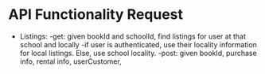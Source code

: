 # API Functionality Request
- Listings: 
	-get: given bookId and schoolId, find listings for user at that school and locally
	-if user is authenticated, use their locality information for local listings. Else, use school locality.
	-post: given bookId, purchase info, rental info, userCustomer, 

